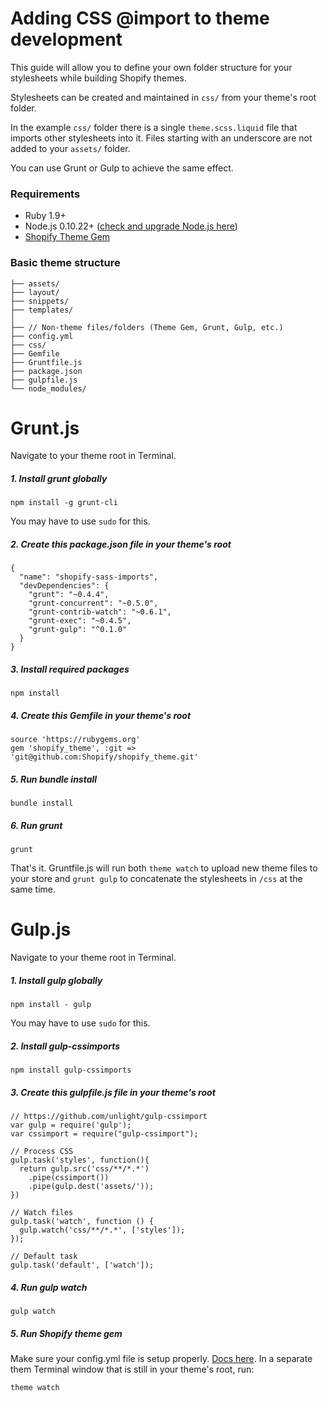 Adding CSS @import to theme development
=====================

This guide will allow you to define your own folder structure for your stylesheets while building Shopify themes.

Stylesheets can be created and maintained in `css/` from your theme's root folder.

In the example `css/` folder there is a single `theme.scss.liquid` file that imports other stylesheets into it. Files starting with an underscore are not added to your `assets/` folder.

You can use Grunt or Gulp to achieve the same effect.

### Requirements
- Ruby 1.9+
- Node.js 0.10.22+ ([check and upgrade Node.js here](http://stackoverflow.com/questions/20887400/gruntjs-bus-error-grunt-watch))
- [Shopify Theme Gem](https://github.com/Shopify/shopify_theme)

### Basic theme structure
```
├── assets/
├── layout/
├── snippets/
├── templates/
│
├── // Non-theme files/folders (Theme Gem, Grunt, Gulp, etc.)
├── config.yml
├── css/
├── Gemfile
├── Gruntfile.js
├── package.json
├── gulpfile.js
└── node_modules/
```

Grunt.js
=====================
Navigate to your theme root in Terminal.

##### 1. Install grunt globally

```
npm install -g grunt-cli
```

You may have to use `sudo` for this.

##### 2. Create this package.json file in your theme's root
```
{
  "name": "shopify-sass-imports",
  "devDependencies": {
    "grunt": "~0.4.4",
    "grunt-concurrent": "~0.5.0",
    "grunt-contrib-watch": "~0.6.1",
    "grunt-exec": "~0.4.5",
    "grunt-gulp": "^0.1.0"
  }
}
```

##### 3. Install required packages
```
npm install
```

##### 4. Create this Gemfile in your theme's root
```
source 'https://rubygems.org'
gem 'shopify_theme', :git => 'git@github.com:Shopify/shopify_theme.git'
```

##### 5. Run bundle install
```
bundle install
```

##### 6. Run grunt
```
grunt
```

That's it. Gruntfile.js will run both `theme watch` to upload new theme files to your store and `grunt gulp` to concatenate the stylesheets in `/css` at the same time.



Gulp.js
=====================
Navigate to your theme root in Terminal.

##### 1. Install gulp globally

```
npm install - gulp
```
You may have to use `sudo` for this.

##### 2. Install gulp-cssimports

```
npm install gulp-cssimports
```

##### 3. Create this gulpfile.js file in your theme's root

```
// https://github.com/unlight/gulp-cssimport
var gulp = require('gulp');
var cssimport = require("gulp-cssimport");

// Process CSS
gulp.task('styles', function(){
  return gulp.src('css/**/*.*')
    .pipe(cssimport())
    .pipe(gulp.dest('assets/'));
})

// Watch files
gulp.task('watch', function () {
  gulp.watch('css/**/*.*', ['styles']);
});

// Default task
gulp.task('default', ['watch']);
```

##### 4. Run gulp watch
```
gulp watch
```

##### 5. Run Shopify theme gem
Make sure your config.yml file is setup properly. [Docs here](https://github.com/Shopify/shopify_theme).
In a separate them Terminal window that is still in your theme's root, run:
```
theme watch
```

